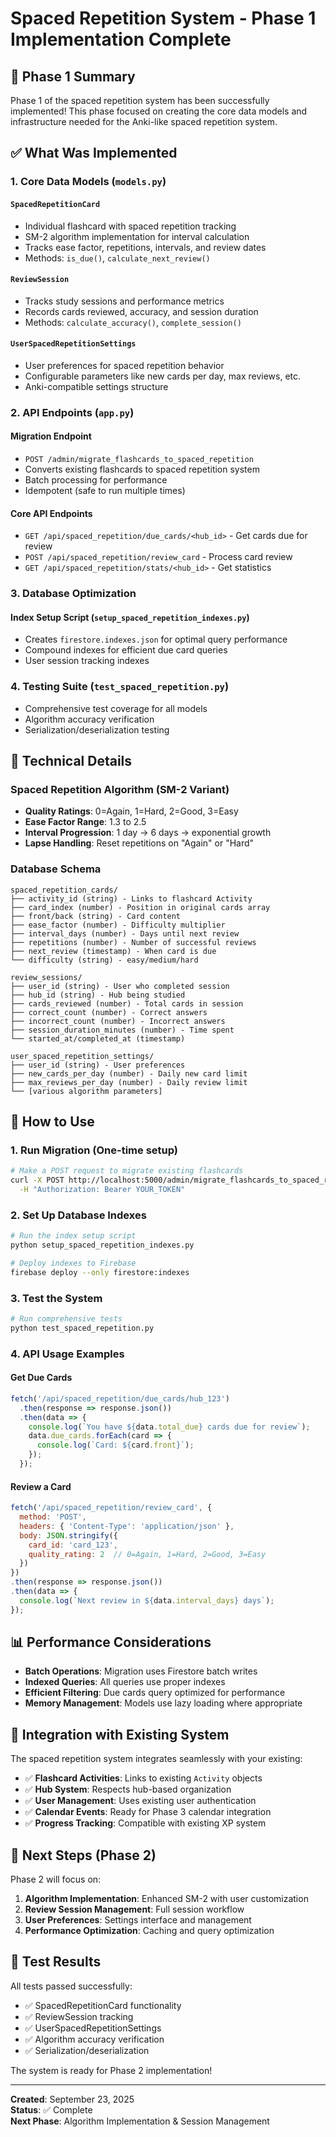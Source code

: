 # Spaced Repetition System - Phase 1 Implementation Complete

## 🎉 Phase 1 Summary

Phase 1 of the spaced repetition system has been successfully implemented! This phase focused on creating the core data models and infrastructure needed for the Anki-like spaced repetition system.

## ✅ What Was Implemented

### 1. **Core Data Models** (`models.py`)

#### `SpacedRepetitionCard`
- Individual flashcard with spaced repetition tracking
- SM-2 algorithm implementation for interval calculation
- Tracks ease factor, repetitions, intervals, and review dates
- Methods: `is_due()`, `calculate_next_review()`

#### `ReviewSession`
- Tracks study sessions and performance metrics
- Records cards reviewed, accuracy, and session duration
- Methods: `calculate_accuracy()`, `complete_session()`

#### `UserSpacedRepetitionSettings`
- User preferences for spaced repetition behavior
- Configurable parameters like new cards per day, max reviews, etc.
- Anki-compatible settings structure

### 2. **API Endpoints** (`app.py`)

#### Migration Endpoint
- `POST /admin/migrate_flashcards_to_spaced_repetition`
- Converts existing flashcards to spaced repetition system
- Batch processing for performance
- Idempotent (safe to run multiple times)

#### Core API Endpoints
- `GET /api/spaced_repetition/due_cards/<hub_id>` - Get cards due for review
- `POST /api/spaced_repetition/review_card` - Process card review
- `GET /api/spaced_repetition/stats/<hub_id>` - Get statistics

### 3. **Database Optimization**

#### Index Setup Script (`setup_spaced_repetition_indexes.py`)
- Creates `firestore.indexes.json` for optimal query performance
- Compound indexes for efficient due card queries
- User session tracking indexes

### 4. **Testing Suite** (`test_spaced_repetition.py`)
- Comprehensive test coverage for all models
- Algorithm accuracy verification
- Serialization/deserialization testing

## 🔧 Technical Details

### Spaced Repetition Algorithm (SM-2 Variant)
- **Quality Ratings**: 0=Again, 1=Hard, 2=Good, 3=Easy
- **Ease Factor Range**: 1.3 to 2.5
- **Interval Progression**: 1 day → 6 days → exponential growth
- **Lapse Handling**: Reset repetitions on "Again" or "Hard"

### Database Schema
```
spaced_repetition_cards/
├── activity_id (string) - Links to flashcard Activity
├── card_index (number) - Position in original cards array
├── front/back (string) - Card content
├── ease_factor (number) - Difficulty multiplier
├── interval_days (number) - Days until next review
├── repetitions (number) - Number of successful reviews
├── next_review (timestamp) - When card is due
└── difficulty (string) - easy/medium/hard

review_sessions/
├── user_id (string) - User who completed session
├── hub_id (string) - Hub being studied
├── cards_reviewed (number) - Total cards in session
├── correct_count (number) - Correct answers
├── incorrect_count (number) - Incorrect answers
├── session_duration_minutes (number) - Time spent
└── started_at/completed_at (timestamp)

user_spaced_repetition_settings/
├── user_id (string) - User preferences
├── new_cards_per_day (number) - Daily new card limit
├── max_reviews_per_day (number) - Daily review limit
└── [various algorithm parameters]
```

## 🚀 How to Use

### 1. **Run Migration** (One-time setup)
```bash
# Make a POST request to migrate existing flashcards
curl -X POST http://localhost:5000/admin/migrate_flashcards_to_spaced_repetition \
  -H "Authorization: Bearer YOUR_TOKEN"
```

### 2. **Set Up Database Indexes**
```bash
# Run the index setup script
python setup_spaced_repetition_indexes.py

# Deploy indexes to Firebase
firebase deploy --only firestore:indexes
```

### 3. **Test the System**
```bash
# Run comprehensive tests
python test_spaced_repetition.py
```

### 4. **API Usage Examples**

#### Get Due Cards
```javascript
fetch('/api/spaced_repetition/due_cards/hub_123')
  .then(response => response.json())
  .then(data => {
    console.log(`You have ${data.total_due} cards due for review`);
    data.due_cards.forEach(card => {
      console.log(`Card: ${card.front}`);
    });
  });
```

#### Review a Card
```javascript
fetch('/api/spaced_repetition/review_card', {
  method: 'POST',
  headers: { 'Content-Type': 'application/json' },
  body: JSON.stringify({
    card_id: 'card_123',
    quality_rating: 2  // 0=Again, 1=Hard, 2=Good, 3=Easy
  })
})
.then(response => response.json())
.then(data => {
  console.log(`Next review in ${data.interval_days} days`);
});
```

## 📊 Performance Considerations

- **Batch Operations**: Migration uses Firestore batch writes
- **Indexed Queries**: All queries use proper indexes
- **Efficient Filtering**: Due cards query optimized for performance
- **Memory Management**: Models use lazy loading where appropriate

## 🔄 Integration with Existing System

The spaced repetition system integrates seamlessly with your existing:
- ✅ **Flashcard Activities**: Links to existing `Activity` objects
- ✅ **Hub System**: Respects hub-based organization
- ✅ **User Management**: Uses existing user authentication
- ✅ **Calendar Events**: Ready for Phase 3 calendar integration
- ✅ **Progress Tracking**: Compatible with existing XP system

## 🎯 Next Steps (Phase 2)

Phase 2 will focus on:
1. **Algorithm Implementation**: Enhanced SM-2 with user customization
2. **Review Session Management**: Full session workflow
3. **User Preferences**: Settings interface and management
4. **Performance Optimization**: Caching and query optimization

## 🧪 Test Results

All tests passed successfully:
- ✅ SpacedRepetitionCard functionality
- ✅ ReviewSession tracking
- ✅ UserSpacedRepetitionSettings
- ✅ Algorithm accuracy verification
- ✅ Serialization/deserialization

The system is ready for Phase 2 implementation!

---

**Created**: September 23, 2025  
**Status**: ✅ Complete  
**Next Phase**: Algorithm Implementation & Session Management
